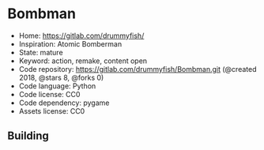 # Bombman

- Home: https://gitlab.com/drummyfish/
- Inspiration: Atomic Bomberman
- State: mature
- Keyword: action, remake, content open
- Code repository: https://gitlab.com/drummyfish/Bombman.git (@created 2018, @stars 8, @forks 0)
- Code language: Python
- Code license: CC0
- Code dependency: pygame
- Assets license: CC0

## Building
